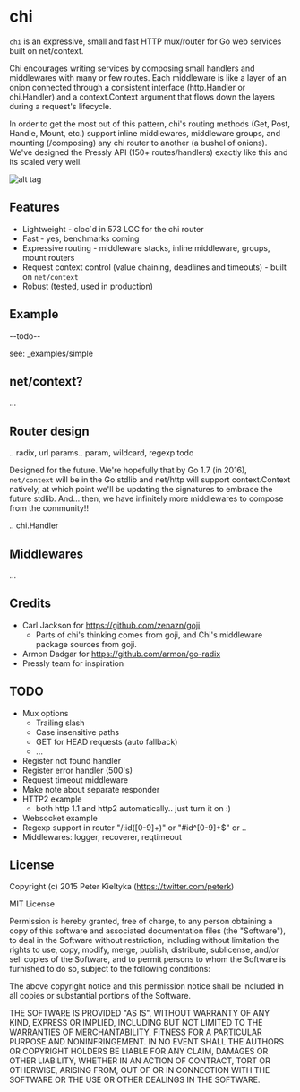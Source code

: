chi
===

`chi` is an expressive, small and fast HTTP mux/router for Go web services built on net/context.

Chi encourages writing services by composing small handlers and middlewares with many or few routes.
Each middleware is like a layer of an onion connected through a consistent interface (http.Handler or
chi.Handler) and a context.Context argument that flows down the layers during a request's lifecycle.

In order to get the most out of this pattern, chi's routing methods (Get, Post, Handle, Mount, etc.)
support inline middlewares, middleware groups, and mounting (/composing) any chi router to another
(a bushel of onions). We've designed the Pressly API (150+ routes/handlers) exactly like this and its
scaled very well.

![alt tag](https://imgry.pressly.com/x/fetch?url=deeporigins-deeporiginsllc.netdna-ssl.com/wp-content/uploads/sites/4/2015/09/Tai_Chi2.jpg&size=800x)


## Features

* Lightweight - cloc`d in 573 LOC for the chi router
* Fast - yes, benchmarks coming
* Expressive routing - middleware stacks, inline middleware, groups, mount routers
* Request context control (value chaining, deadlines and timeouts) - built on `net/context`
* Robust (tested, used in production)

## Example

--todo--

see: _examples/simple


## net/context?

...


## Router design

.. radix, url params.. param, wildcard, regexp todo


Designed for the future. We're hopefully that by Go 1.7 (in 2016), `net/context` will be in the Go stdlib
and net/http will support context.Context natively, at which point we'll be updating the signatures to
embrace the future stdlib. And... then, we have infinitely more middlewares to compose from the community!!

.. chi.Handler



## Middlewares

...


## Credits

* Carl Jackson for https://github.com/zenazn/goji
  * Parts of chi's thinking comes from goji, and Chi's middleware package
    sources from goji.
* Armon Dadgar for https://github.com/armon/go-radix
* Pressly team for inspiration


## TODO

* Mux options
  * Trailing slash
  * Case insensitive paths
  * GET for HEAD requests (auto fallback)
  * ...
* Register not found handler
* Register error handler (500's)
* Request timeout middleware
* Make note about separate responder
* HTTP2 example
  * both http 1.1 and http2 automatically.. just turn it on :)
* Websocket example
* Regexp support in router "/:id([0-9]+)" or "#id^[0-9]+$" or ..
* Middlewares: logger, recoverer, reqtimeout


## License

Copyright (c) 2015 Peter Kieltyka (https://twitter.com/peterk)

MIT License

Permission is hereby granted, free of charge, to any person obtaining a copy of
this software and associated documentation files (the "Software"), to deal in
the Software without restriction, including without limitation the rights to
use, copy, modify, merge, publish, distribute, sublicense, and/or sell copies of
the Software, and to permit persons to whom the Software is furnished to do so,
subject to the following conditions:

The above copyright notice and this permission notice shall be included in all
copies or substantial portions of the Software.

THE SOFTWARE IS PROVIDED "AS IS", WITHOUT WARRANTY OF ANY KIND, EXPRESS OR
IMPLIED, INCLUDING BUT NOT LIMITED TO THE WARRANTIES OF MERCHANTABILITY, FITNESS
FOR A PARTICULAR PURPOSE AND NONINFRINGEMENT. IN NO EVENT SHALL THE AUTHORS OR
COPYRIGHT HOLDERS BE LIABLE FOR ANY CLAIM, DAMAGES OR OTHER LIABILITY, WHETHER
IN AN ACTION OF CONTRACT, TORT OR OTHERWISE, ARISING FROM, OUT OF OR IN
CONNECTION WITH THE SOFTWARE OR THE USE OR OTHER DEALINGS IN THE SOFTWARE.

